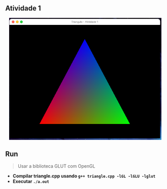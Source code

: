 ## Atividade 1
<p align="center">
    <img src="./image.png" width="480">
</p>

## Run
> Usar a biblioteca GLUT com OpenGL</a>

- **Compilar triangle.cpp usando `g++ triangle.cpp -lGL -lGLU -lglut`**
- **Executar `./a.out`**
<br />